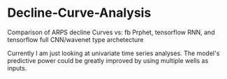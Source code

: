# Decline-Curve-Analysis
Comparison of ARPS decline Curves vs:
  fb Prphet,
  tensorflow RNN,
  and tensorflow full CNN/wavenet type archetecture
  
Currently I am just looking at univariate time series analyses. The model's predictive power could be greatly improved by using multiple wells as inputs.
